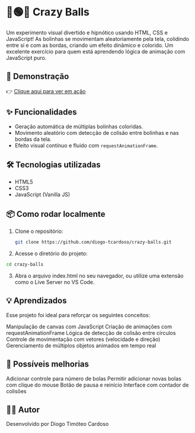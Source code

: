 # 🔴🟢🔵 Crazy Balls

Um experimento visual divertido e hipnótico usando HTML, CSS e JavaScript! As bolinhas se movimentam aleatoriamente pela tela, colidindo entre si e com as bordas, criando um efeito dinâmico e colorido. Um excelente exercício para quem está aprendendo lógica de animação com JavaScript puro.

## 🚀 Demonstração

👉 [Clique aqui para ver em ação](https://diogo-tcardoso.github.io/crazy-balls/)

## ✨ Funcionalidades

- Geração automática de múltiplas bolinhas coloridas.
- Movimento aleatório com detecção de colisão entre bolinhas e nas bordas da tela.
- Efeito visual contínuo e fluido com `requestAnimationFrame`.

## 🛠️ Tecnologias utilizadas

- HTML5
- CSS3
- JavaScript (Vanilla JS)

## 📦 Como rodar localmente

1. Clone o repositório:
   ```bash
   git clone https://github.com/diogo-tcardoso/crazy-balls.git
2. Acesse o diretório do projeto:
  ```bash
  cd crazy-balls
  ```
3. Abra o arquivo index.html no seu navegador, ou utilize uma extensão como o Live Server no VS Code.


## 💡 Aprendizados
Esse projeto foi ideal para reforçar os seguintes conceitos:

Manipulação de canvas com JavaScript
Criação de animações com requestAnimationFrame
Lógica de detecção de colisão entre círculos
Controle de movimentação com vetores (velocidade e direção)
Gerenciamento de múltiplos objetos animados em tempo real

## 📌 Possíveis melhorias
 Adicionar controle para número de bolas
 Permitir adicionar novas bolas com clique do mouse
 Botão de pausa e reinício
 Interface com contador de colisões

## 🧑‍💻 Autor
Desenvolvido por Diogo Timóteo Cardoso
